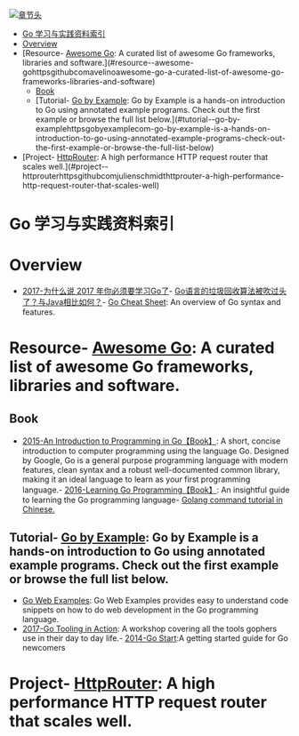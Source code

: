 [![章节头](https://parg.co/UGo)](https://parg.co/b4z) 
 - [Go 学习与实践资料索引](#go-%E5%AD%A6%E4%B9%A0%E4%B8%8E%E5%AE%9E%E8%B7%B5%E8%B5%84%E6%96%99%E7%B4%A2%E5%BC%95)
- [Overview](#overview)
- [Resource- [Awesome Go](https://github.com/avelino/awesome-go): A curated list of awesome Go frameworks, libraries and software.](#resource--awesome-gohttpsgithubcomavelinoawesome-go-a-curated-list-of-awesome-go-frameworks-libraries-and-software)
  * [Book](#book)
  * [Tutorial- [Go by Example](https://gobyexample.com/): Go by Example is a hands-on introduction to Go using annotated example programs. Check out the first example or browse the full list below.](#tutorial--go-by-examplehttpsgobyexamplecom-go-by-example-is-a-hands-on-introduction-to-go-using-annotated-example-programs-check-out-the-first-example-or-browse-the-full-list-below)
- [Project- [HttpRouter](https://github.com/julienschmidt/httprouter): A high performance HTTP request router that scales well.](#project--httprouterhttpsgithubcomjulienschmidthttprouter-a-high-performance-http-request-router-that-scales-well) 


# Go 学习与实践资料索引
# Overview
- [2017-为什么说 2017 年你必须要学习Go了](http://mp.weixin.qq.com/s/hQLUjvttTPgfd9qO1l-i6A)- [Go语言的垃圾回收算法被吹过头了？与Java相比如何？](http://mp.weixin.qq.com/s/9Uj1E3VO7Cd-6G_xZS_zoQ)- [Go Cheat Sheet](https://github.com/a8m/go-lang-cheat-sheet): An overview of Go syntax and features.

# Resource- [Awesome Go](https://github.com/avelino/awesome-go): A curated list of awesome Go frameworks, libraries and software.
## Book
- [2015-An Introduction to Programming in Go【Book】](http://www.golang-book.com/): A short, concise introduction to computer programming using the language Go. Designed by Google, Go is a general purpose programming language with modern features, clean syntax and a robust well-documented common library, making it an ideal language to learn as your first programming language.- [2016-Learning Go Programming【Book】](https://parg.co/b21): An insightful guide to learning the Go programming language- [Golang command tutorial in Chinese.](https://github.com/hyper0x/go_command_tutorial)
## Tutorial- [Go by Example](https://gobyexample.com/): Go by Example is a hands-on introduction to Go using annotated example programs. Check out the first example or browse the full list below.
- [Go Web Examples](https://gowebexamples.github.io/): Go Web Examples provides easy to understand code snippets on how to do web development in the Go programming language.
- [2017-Go Tooling in Action](https://github.com/campoy/go-tooling-workshop): A workshop covering all the tools gophers use in their day to day life.- [2014-Go Start](https://github.com/alco/gostart):A getting started guide for Go newcomers
# Project- [HttpRouter](https://github.com/julienschmidt/httprouter): A high performance HTTP request router that scales well.
